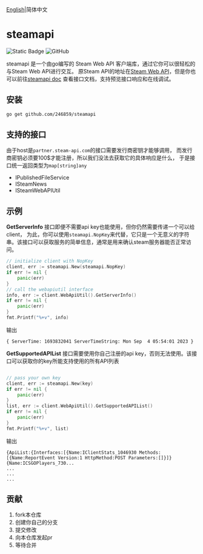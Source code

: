 [English](./README.md)|简体中文

# steamapi
![Static Badge](https://img.shields.io/badge/go-%3E%3D1.21-blue)
![GitHub](https://img.shields.io/github/license/246859/steamapi?color=red)

steamapi 是一个由go编写的 Steam Web API 客户端库，通过它你可以很轻松的与Steam Web API进行交互。
原Steam API的地址在[Steam Web API](https://partner.steamgames.com/doc/webapi)，但是你也可以前往[steamapi doc](https://apifox.com/apidoc/shared-1a2822b1-0e88-4df1-b7ad-08acfd783cf2)
查看接口文档，支持预览接口响应和在线调试。


## 安装
```sh
go get github.com/246859/steamapi
```

## 支持的接口
由于host是`partner.steam-api.com`的接口需要发行商密钥才能够调用，
而发行商密钥必须要100$才能注册，所以我们没法去获取它的具体响应是什么，
于是接口统一返回类型为`map[string]any`

- IPublishedFileService
- ISteamNews
- ISteamWebAPIUtil



## 示例

**GetServerInfo** 接口即便不需要api key也能使用，但你仍然需要传递一个可以给client，
为此，你可以使用`steamapi.NopKey`来代替，它只是一个无意义的字符串。该接口可以获取服务的简单信息，通常是用来确认steam服务器能否正常访问。

```go
// initialize client with NopKey
client, err := steamapi.New(steamapi.NopKey)
if err != nil {
    panic(err)
}
// call the webapiutil interface
info, err := client.WebApiUtil().GetServerInfo()
if err != nil {
    panic(err)
}
fmt.Printf("%+v", info)
```
输出
```
{ ServerTime: 1693832041 ServerTimeString: Mon Sep  4 05:54:01 2023 }
```



**GetSupportedAPIList** 接口需要使用你自己注册的api key，否则无法使用。该接口可以获取你的key所能支持使用的所有API列表

```go

// pass your own key
client, err := steamapi.New(key)
if err != nil {
    panic(err)
}
list, err := client.WebApiUtil().GetSupportedAPIList()
if err != nil {
    panic(err)
}
fmt.Printf("%+v", list)
```
输出
```
{ApiList:{Interfaces:[{Name:IClientStats_1046930 Methods:[{Name:ReportEvent Version:1 HttpMethod:POST Parameters:[]}]} {Name:ICSGOPlayers_730...
...
...
...
```



## 贡献

1. fork本仓库
2. 创建你自己的分支
3. 提交修改
4. 向本仓库发起pr
5. 等待合并